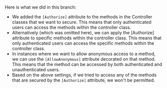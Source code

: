 Here is what we did in this branch:

- We added the `[Authorize]` attribute to the methods in the Controller classes that we want to secure. This means that only authenticated users can access the methods within the controller class.
- Alternatively (which was omitted here), we can apply the [Authorize] attribute to specific methods within the controller class. This means that only authenticated users can access the specific methods within the controller class.
- In instances where we want to allow anonymous access to a method, we can use the `[AllowAnonymous]` attribute decorated on that method. This means that the method can be accessed by both authenticated and unauthenticated users.
- Based on the above settings, if we tried to access any of the methods that are secured by the `[Authorize]` attribute, we won't be permitted.